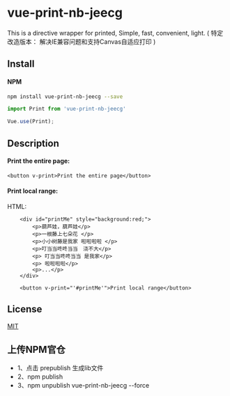 # vue-print-nb-jeecg

This is a directive wrapper for printed, Simple, fast, convenient, light.
( 特定改造版本： 解决IE兼容问题和支持Canvas自适应打印 )

## Install

#### NPM
```bash
npm install vue-print-nb-jeecg --save
```

```javascript
import Print from 'vue-print-nb-jeecg'

Vue.use(Print);
```


## Description

#### Print the entire page:

```
<button v-print>Print the entire page</button>
```


#### Print local range:

HTML:
```
    <div id="printMe" style="background:red;">
        <p>葫芦娃，葫芦娃</p>
        <p>一根藤上七朵花 </p>
        <p>小小树藤是我家 啦啦啦啦 </p>
        <p>叮当当咚咚当当　浇不大</p>
        <p> 叮当当咚咚当当 是我家</p>
        <p> 啦啦啦啦</p>
        <p>...</p>
    </div>

    <button v-print="'#printMe'">Print local range</button>
```


## License

[MIT](http://opensource.org/licenses/MIT)


## 上传NPM官仓
- 1、点击 prepublish 生成lib文件
- 2、npm publish
- 3、npm unpublish vue-print-nb-jeecg --force

